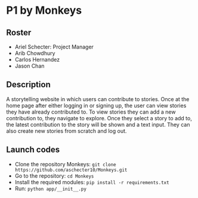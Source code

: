 # P1 by Monkeys

## Roster
* Ariel Schecter: Project Manager
* Arib Chowdhury
* Carlos Hernandez
* Jason Chan
## Description
 A storytelling website in which users can contribute to stories.  Once at the home page after either logging in or signing up, the user can view stories they have already contributed to. To view stories they can add a new contribution to, they navigate to explore. Once they select a story to add to, the latest contribution to the story will be shown and a text input. They can also create new stories from scratch and log out. 
## Launch codes
* Clone the repository Monkeys: `git clone https://github.com/aschecter10/Monkeys.git` 
* Go to the repository: `cd Monkeys`
* Install the required modules: `pip install -r requirements.txt`
* Run: `python app/__init__.py`
